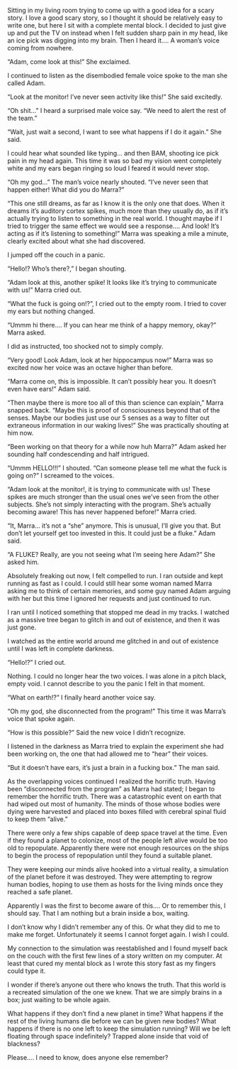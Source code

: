 
Sitting in my living room trying to come up with a good idea for a scary story.  I love a good scary story, so I thought it should be relatively easy to write one, but here I sit with a complete mental block.  I decided to just give up and put the TV on instead when I felt sudden sharp pain in my head, like an ice pick was digging into my brain.  Then I heard it….  A woman’s voice coming from nowhere. 

“Adam, come look at this!” She exclaimed. 

I continued to listen as the disembodied female voice spoke to the man she called Adam. 

“Look at the monitor!  I’ve never seen activity like this!”  She said excitedly.

“Oh shit…” I heard a surprised male voice say.  “We need to alert the rest of the team.”

“Wait, just wait a second, I want to see what happens if I do it again.” She said.

I could hear what sounded like typing… and then BAM, shooting ice pick pain in my head again.  This time it was so bad my vision went completely white and my ears began ringing so loud I feared it would never stop. 

“Oh my god…” The man’s voice nearly shouted.    “I’ve never seen that happen either!   What did you do Marra?”

“This one still dreams, as far as I know it is the only one that does.  When it dreams it’s auditory cortex spikes, much more than they usually do, as if it’s actually trying to listen to something in the real world.  I thought maybe if I tried to trigger the same effect we would see a response….  And look!  It’s acting as if it’s listening to something!” Marra was speaking a mile a minute, clearly excited about what she had discovered.

I jumped off the couch in a panic.  

“Hello!? Who’s there?,” I began shouting.

“Adam look at this, another spike!  It looks like it’s trying to communicate with us!” Marra cried out. 

“What the fuck is going on!?”, I cried out to the empty room.  I tried to cover my ears but nothing changed.

“Ummm hi there…. If you can hear me think of a happy memory, okay?”  Marra asked.

I did as instructed, too shocked not to simply comply. 

“Very good!  Look Adam, look at her hippocampus now!”  Marra was so excited now her voice was an octave higher than before. 

“Marra come on, this is impossible.  It can’t possibly hear you.  It doesn’t even have ears!”  Adam said.  

“Then maybe there is more too all of this than science can explain,” Marra snapped back.  “Maybe this is proof of consciousness beyond that of the senses.  Maybe our bodies just use our 5 senses as a way to filter out extraneous information in our waking lives!”  She was practically shouting at him now.

“Been working on that theory for a while now huh Marra?”  Adam asked her sounding half condescending and half intrigued. 

“Ummm HELLO!!!” I shouted.  “Can someone please tell me what the fuck is going on?” I screamed to the voices. 

“Adam look at the monitor!, it is trying to communicate with us!  These spikes are much stronger than the usual ones we’ve seen from the other subjects.  She’s not simply interacting with the program.  She’s actually becoming aware!  This has never happened before!”  Marra cried. 

“It, Marra… it’s not a “she” anymore.  This is unusual, I’ll give you that.  But don’t let yourself get too invested in this. It could just be a fluke.”  Adam said.

“A FLUKE?  Really, are you not seeing what I’m seeing here Adam?” She asked him.

Absolutely freaking out now, I felt compelled to run.  I ran outside and kept running as fast as I could.  I could still hear some woman named Marra asking me to think of certain memories, and some guy named Adam arguing with her but this time I ignored her requests and just continued to run. 

I ran until I noticed something that stopped me dead in my tracks.  I watched as a massive tree began to glitch in and out of existence, and then it was just gone.   

I watched as the entire world around me glitched in and out of existence until I was left in complete darkness.  

“Hello!?” I cried out. 

Nothing.  I could no longer hear the two voices.  I was alone in a pitch black, empty void.  I cannot describe to you the panic I felt in that moment. 

“What on earth!?” I finally heard another voice say. 

“Oh my god, she disconnected from the program!” This time it was Marra’s voice that spoke again.

“How is this possible?”  Said the new voice I didn’t recognize. 

I listened in the darkness as Marra tried to explain the experiment she had been working on, the one that had allowed me to “hear” their voices. 

“But it doesn’t have ears, it’s just a brain in a fucking box.”  The man said.

As the overlapping voices continued I realized the horrific truth.  Having been “disconnected from the program” as Marra had stated; I began to remember the horrific truth.  There was a catastrophic event on earth that had wiped out most of humanity.  The minds of those whose bodies were dying were harvested and placed into boxes filled with cerebral spinal fluid to keep them “alive.”

There were only a few ships capable of deep space travel at the time.  Even if they found a planet to colonize, most of the people left alive would be too old to repopulate.  Apparently there were not enough resources on the ships to begin the process of repopulation until they found a suitable planet.  

They were keeping our minds alive hooked into a virtual reality, a simulation of the planet before it was destroyed.  They were attempting to regrow human bodies, hoping to use them as hosts for the living minds once they reached a safe planet.  

Apparently I was the first to become aware of this…. Or to remember this, I should say.  That I am nothing but a brain inside a box, waiting. 

I don’t know why I didn’t remember any of this. Or what they did to me to make me forget.  Unfortunately it seems I cannot forget again.  I wish I could.  

My connection to the simulation was reestablished and I found myself back on the couch with the first few lines of a story written on my computer.  At least that cured my mental block as I wrote this story fast as my fingers could type it.

I wonder if there’s anyone out there who knows the truth.  That this world is a recreated simulation of the one we knew.  That we are simply brains in a box; just waiting to be whole again.  

What happens if they don’t find a new planet in time?  What happens if the rest of the living humans die before we can be given new bodies?  What happens if there is no one left to keep the simulation running?  Will we be left floating through space indefinitely?  Trapped alone inside that void of blackness?

Please….  I need to know, does anyone else remember?